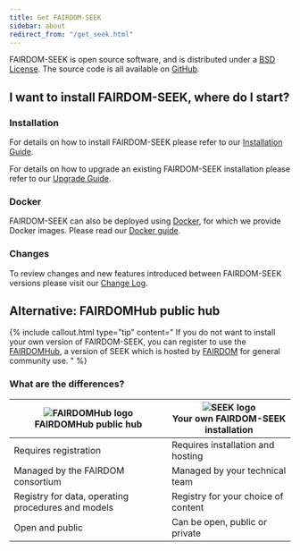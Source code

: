 ```yaml
---
title: Get FAIRDOM-SEEK
sidebar: about
redirect_from: "/get_seek.html"
---
```


<i class="fa-solid fa-flask-vial fa-1x"></i> <i class="fa-solid fa-magnifying-glass-chart fa-1x"></i> FAIRDOM-SEEK is open source software, and is distributed under a [BSD License](https://github.com/seek4science/seek/blob/main/BSD-LICENSE). The source code is all available on [GitHub](https://github.com/seek4science/seek).




## I want to install FAIRDOM-SEEK, where do I start?

### Installation

For details on how to install FAIRDOM-SEEK please refer to our [Installation Guide](tech/install).

For details on how to upgrade an existing FAIRDOM-SEEK installation please refer to our [Upgrade Guide](tech/upgrading).

### Docker

FAIRDOM-SEEK can also be deployed using [Docker](https://docker.com), for which we provide Docker images. Please read our [Docker guide](/tech/docker).

### Changes

To review changes and new features introduced between FAIRDOM-SEEK versions please visit our [Change Log](/tech/releases/).



## Alternative: FAIRDOMHub public hub
{% include callout.html type="tip" content="
If you do not want to install your own version of FAIRDOM-SEEK, you can register to use the [FAIRDOMHub](https://fairdomhub.org), a version of SEEK which is hosted by [FAIRDOM](https://fair-dom.org) for general community use.
" %}

### What are the differences?

| ![FAIRDOMHub logo](/images/fairdomhub-favicon.png) <br />FAIRDOMHub public hub | ![SEEK logo](/images/favicon.png) <br /> Your own FAIRDOM-SEEK installation |
|-------|---------|
| Requires registration   | Requires installation and hosting |
| Managed by the FAIRDOM consortium   | Managed by your technical team |
| Registry for data, operating procedures and models  | Registry for your choice of content  |
| Open and public  | Can be open, public or private  |
